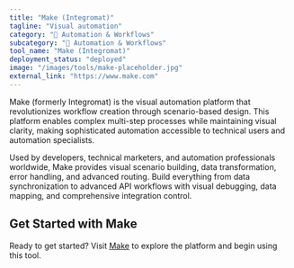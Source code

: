 ```yaml
---
title: "Make (Integromat)"
tagline: "Visual automation"
category: "🔄 Automation & Workflows"
subcategory: "🔄 Automation & Workflows"
tool_name: "Make (Integromat)"
deployment_status: "deployed"
image: "/images/tools/make-placeholder.jpg"
external_link: "https://www.make.com"
---
```

Make (formerly Integromat) is the visual automation platform that revolutionizes workflow creation through scenario-based design. This platform enables complex multi-step processes while maintaining visual clarity, making sophisticated automation accessible to technical users and automation specialists.

Used by developers, technical marketers, and automation professionals worldwide, Make provides visual scenario building, data transformation, error handling, and advanced routing. Build everything from data synchronization to advanced API workflows with visual debugging, data mapping, and comprehensive integration control.

## Get Started with Make

Ready to get started? Visit [Make](https://www.make.com) to explore the platform and begin using this tool.